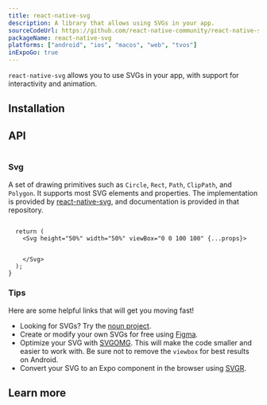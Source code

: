 ```yaml
---
title: react-native-svg
description: A library that allows using SVGs in your app.
sourceCodeUrl: https://github.com/react-native-community/react-native-svg
packageName: react-native-svg
platforms: ["android", "ios", "macos", "web", "tvos"]
inExpoGo: true
---
```


`react-native-svg` allows you to use SVGs in your app, with support for interactivity and animation.

## Installation

## API

```js

```

### Svg

A set of drawing primitives such as `Circle`, `Rect`, `Path`,
`ClipPath`, and `Polygon`. It supports most SVG elements and properties.
The implementation is provided by [react-native-svg](https://github.com/react-native-community/react-native-svg), and documentation is provided in that repository.

```tsx

  return (
    <Svg height="50%" width="50%" viewBox="0 0 100 100" {...props}>
      
      
    </Svg>
  );
}
```

### Tips

Here are some helpful links that will get you moving fast!

- Looking for SVGs? Try the [noun project](https://thenounproject.com/).
- Create or modify your own SVGs for free using [Figma](https://www.figma.com/).
- Optimize your SVG with [SVGOMG](https://jakearchibald.github.io/svgomg/). This will make the code smaller and easier to work with. Be sure not to remove the `viewbox` for best results on Android.
- Convert your SVG to an Expo component in the browser using [SVGR](https://react-svgr.com/playground/?native=true&typescript=true).

## Learn more
